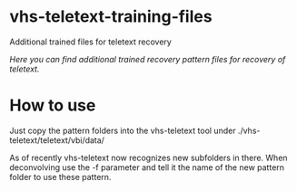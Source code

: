 # vhs-teletext-training-files
Additional trained files for teletext recovery

*Here you can find additional trained recovery pattern files for recovery of teletext.*

# How to use
Just copy the pattern folders into the vhs-teletext tool under ./vhs-teletext/teletext/vbi/data/

As of recently vhs-teletext now recognizes new subfolders in there.
When deconvolving use the -f parameter and tell it the name of the new pattern folder to use these pattern.
